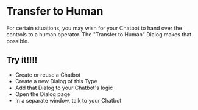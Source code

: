 # Transfer to Human

For certain situations, you may wish for your Chatbot to hand over the controls to a human operator.  The "Transfer to Human" Dialog makes that possible.

## Try it!!!!

* Create or reuse a Chatbot
* Create a new Dialog of this Type
* Add that Dialog to your Chatbot's logic
* Open the Dialog page
* In a separate window, talk to your Chatbot
